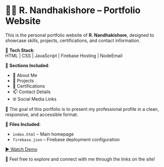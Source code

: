 # 👨‍💻 R. Nandhakishore – Portfolio Website

This is the personal portfolio website of **R. Nandhakishore**, designed to showcase skills, projects, certifications, and contact information.

🚀 **Tech Stack**:  
HTML | CSS | JavaScript | Firebase Hosting | NodeEmail

🧾 **Sections Included**:
- 🧠 About Me
- 💼 Projects
- 📜 Certifications
- 📫 Contact Details
- 🌐 Social Media Links

🎯 The goal of this portfolio is to present my professional profile in a clean, responsive, and accessible format.

📁 **Files Included**:
- `index.html` – Main homepage
- `firebase.json` – Firebase deployment configuration

[▶️ Watch Demo]()

🔗 Feel free to explore and connect with me through the links on the site!
